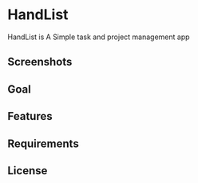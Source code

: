 # HandList
HandList is A Simple task and project management app


## Screenshots

## Goal

## Features

## Requirements

## License
